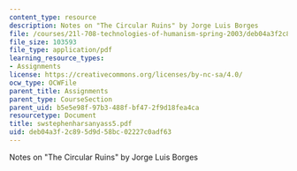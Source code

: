 ```yaml
---
content_type: resource
description: Notes on "The Circular Ruins" by Jorge Luis Borges
file: /courses/21l-708-technologies-of-humanism-spring-2003/deb04a3f2c895d9d58bc02227c0adf63_swstephenharsanyass5.pdf
file_size: 103593
file_type: application/pdf
learning_resource_types:
- Assignments
license: https://creativecommons.org/licenses/by-nc-sa/4.0/
ocw_type: OCWFile
parent_title: Assignments
parent_type: CourseSection
parent_uid: b5e5e98f-97b3-488f-bf47-2f9d18fea4ca
resourcetype: Document
title: swstephenharsanyass5.pdf
uid: deb04a3f-2c89-5d9d-58bc-02227c0adf63
---
```

Notes on "The Circular Ruins" by Jorge Luis Borges